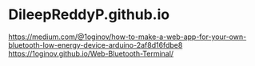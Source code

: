 # DileepReddyP.github.io
https://medium.com/@1oginov/how-to-make-a-web-app-for-your-own-bluetooth-low-energy-device-arduino-2af8d16fdbe8
https://1oginov.github.io/Web-Bluetooth-Terminal/
